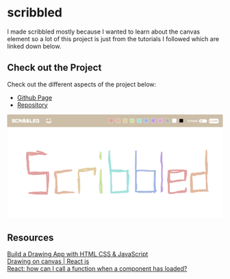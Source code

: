 # scribbled

I made scribbled mostly because I wanted to learn about the canvas element so a lot of this project is just from the tutorials I followed which are linked down below.  

## Check out the Project

Check out the different aspects of the project below:

- [Github Page](https://sprite-planner.herokuapp.com/)
- [Repository](https://github.com/johnathanmann/scribbled)

![Screenshot of site](./src/assets/scribbled.png)

## Resources 
[Build a Drawing App with HTML CSS & JavaScript](https://www.youtube.com/watch?v=h9Cpvss1An4&ab_channel=CodeCreative)<br>
[Drawing on canvas | React js](https://www.youtube.com/watch?v=Zq9aiwtEXF0&ab_channel=WebDevNinja)<br>
[React: how can I call a function when a component has loaded?](https://stackoverflow.com/questions/62774907/react-how-can-i-call-a-function-when-a-component-has-loaded/69985650#69985650)<br>
